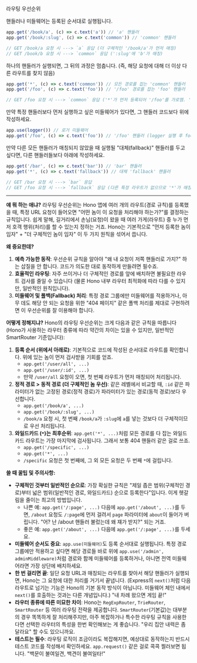 라우팅 우선순위

핸들러나 미들웨어는 등록된 순서대로 실행됩니다.

```javascript
app.get('/book/a', (c) => c.text('a')) // 'a' 핸들러
app.get('/book/:slug', (c) => c.text('common')) // 'common' 핸들러

// GET /book/a 요청 시 ---> `a` 응답 (더 구체적인 '/book/a'가 먼저 매칭)
// GET /book/b 요청 시 ---> `common` 응답 (':slug'에 'b'가 매칭)
```

하나의 핸들러가 실행되면, 그 뒤의 과정은 멈춥니다. (즉, 해당 요청에 대해 더 이상 다른 라우트를 찾지 않음)

```javascript
app.get('*', (c) => c.text('common')) // 모든 경로를 잡는 'common' 핸들러
app.get('/foo', (c) => c.text('foo')) // '/foo' 경로를 잡는 'foo' 핸들러

// GET /foo 요청 시 ---> `common` 응답 ('*'가 먼저 등록되어 '/foo'를 가로챔. 'foo' 핸들러는 실행 안 됨)
```

만약 특정 핸들러보다 먼저 실행하고 싶은 미들웨어가 있다면, 그 핸들러 코드보다 위에 작성하세요.

```javascript
app.use(logger()) // 로거 미들웨어
app.get('/foo', (c) => c.text('foo')) // '/foo' 핸들러 (logger 실행 후 foo 핸들러 실행)
```

만약 다른 모든 핸들러가 매칭되지 않았을 때 실행될 "대체(fallback)" 핸들러를 두고 싶다면, 다른 핸들러들보다 아래에 작성하세요.

```javascript
app.get('/bar', (c) => c.text('bar')) // 'bar' 핸들러
app.get('*', (c) => c.text('fallback')) // 대체 'fallback' 핸들러

// GET /bar 요청 시 ---> `bar` 응답
// GET /foo 요청 시 ---> `fallback` 응답 (다른 특정 라우트가 없으므로 '*'가 매칭)
```

---

**얘 뭐 하는 애냐?**
라우팅 우선순위는 Hono 앱에 여러 개의 라우트(경로 규칙)를 등록했을 때, 특정 URL 요청이 들어오면 "어떤 놈이 이 요청을 처리해야 하는가?"를 결정하는 규칙입니다. 쉽게 말해, 길거리에서 손님(요청)이 왔을 때 여러 가게(라우트) 중 누가 먼저 호객 행위(처리)를 할 수 있는지 정하는 거죠. Hono는 기본적으로 "먼저 등록한 놈이 임자" + "더 구체적인 놈이 임자" 이 두 가지 원칙을 섞어서 씁니다.

**왜 중요한데?**
1.  **예측 가능한 동작**: 우선순위 규칙을 알아야 "왜 내 요청이 저쪽 핸들러로 가지?" 하는 삽질을 안 합니다. 코드가 의도한 대로 동작하게 만들려면 필수죠.
2.  **효율적인 라우팅**: 자주 쓰이거나 더 구체적인 경로를 앞에 배치하면 불필요한 라우트 검사를 줄일 수 있습니다 (물론 Hono 내부 라우터 최적화에 따라 다를 수 있지만, 일반적인 원칙입니다).
3.  **미들웨어 및 폴백(Fallback) 처리**: 특정 경로 그룹에만 미들웨어를 적용하거나, 아무 데도 해당 안 되는 요청을 위한 "404 페이지" 같은 폴백 처리를 제대로 구현하려면 이 우선순위를 잘 이용해야 합니다.

**어떻게 정해지냐?**
Hono의 라우팅 우선순위는 크게 다음과 같은 규칙을 따릅니다 (Hono가 사용하는 라우터 종류에 따라 약간의 차이는 있을 수 있지만, 일반적인 SmartRouter 기준입니다):

1.  **등록 순서 (위에서 아래로)**: 기본적으로 코드에 작성된 순서대로 라우트를 확인합니다. 위에 있는 놈이 먼저 검사받을 기회를 얻죠.
    *   `app.get('/user/all', ...)`
    *   `app.get('/user/:id', ...)`
    *   만약 `/user/all` 요청이 오면, 첫 번째 라우트가 먼저 매칭되어 처리됩니다.
2.  **정적 경로 > 동적 경로 (더 구체적인 놈 우선)**: 같은 레벨에서 비교할 때, `:id` 같은 파라미터가 없는 고정된 경로(정적 경로)가 파라미터가 있는 경로(동적 경로)보다 우선합니다.
    *   `app.get('/book/a', ...)`
    *   `app.get('/book/:slug', ...)`
    *   `/book/a` 요청 시, 첫 번째 `/book/a`가 `:slug`에 `a`를 넣는 것보다 더 구체적이므로 우선 처리됩니다.
3.  **와일드카드 (`*`)는 최후순위**: `app.get('*', ...)`처럼 모든 경로를 다 잡는 와일드카드 라우트는 가장 마지막에 검사됩니다. 그래서 보통 404 핸들러 같은 걸로 쓰죠.
    *   `app.get('/specific', ...)`
    *   `app.get('*', ...)`
    *   `/specific` 요청은 첫 번째에, 그 외 모든 요청은 두 번째 `*`에 걸립니다.

**쓸 때 꿀팁 및 주의사항:**
*   **구체적인 것부터 일반적인 순으로**: 가장 확실한 규칙은 "제일 좁은 범위(구체적인 경로)부터 넓은 범위(일반적인 경로, 와일드카드) 순으로 등록한다"입니다. 이게 헷갈림을 줄이는 최고의 방법입니다.
    *   나쁜 예: `app.get('/:page', ...)` 다음에 `app.get('/about', ...)`를 두면, `/about` 요청도 `/:page`에 먼저 걸려서 `page` 파라미터에 `about`이 들어가 버립니다. "어? 난 /about 핸들러 불렀는데 왜 쟤가 받지?" 되는 거죠.
    *   좋은 예: `app.get('/about', ...)` 다음에 `app.get('/:page', ...)`를 두세요.
*   **미들웨어 순서도 중요**: `app.use(미들웨어)`도 등록 순서대로 실행됩니다. 특정 경로 그룹에만 적용하고 싶다면 해당 경로들 바로 위에 `app.use('/admin', adminMiddleware)`처럼 경로와 함께 미들웨어를 등록하거나, 아니면 전역 미들웨어라면 가장 상단에 배치하세요.
*   **한 번 걸리면 끝**: 일단 요청 URL과 매칭되는 라우트를 찾아서 해당 핸들러가 실행되면, Hono는 그 요청에 대한 처리를 거기서 끝냅니다. (Express의 `next()`처럼 다음 라우트로 넘기는 기능은 Hono의 기본 동작 방식이 아닙니다. 미들웨어 체인 내에서 `next()`를 호출하는 것과는 다른 개념입니다.) "내 차례 왔으면 게임 끝!"
*   **라우터 종류에 따른 미묘한 차이**: Hono는 `RegExpRouter`, `TrieRouter`, `SmartRouter` 등 여러 라우팅 전략을 제공합니다. `SmartRouter`(기본값)는 대부분의 경우 똑똑하게 잘 처리해주지만, 아주 복잡하거나 특수한 라우팅 규칙을 사용한다면 선택한 라우터의 특성을 한번 확인해보는 게 좋습니다. "우리 집안 내력은 좀 달라요" 할 수도 있으니까요.
*   **테스트는 필수**: 라우팅 로직이 조금이라도 복잡해지면, 예상대로 동작하는지 반드시 테스트 코드를 작성해서 확인하세요. `app.request()` 같은 걸로 콕콕 찔러보면 됩니다. "백문이 불여일견, 백견이 불여일타!"